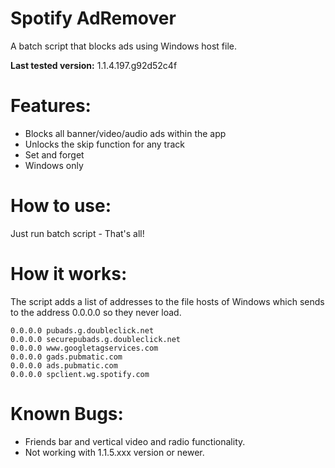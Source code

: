 # Spotify AdRemover
A batch script that blocks ads using Windows host file.

**Last tested version:** 1.1.4.197.g92d52c4f

# Features:
* Blocks all banner/video/audio ads within the app
* Unlocks the skip function for any track
* Set and forget
* Windows only

# How to use:
Just run batch script - That's all!

# How it works:
The script adds a list of addresses to the file hosts of Windows which sends to the address 0.0.0.0 so they never load.

    0.0.0.0 pubads.g.doubleclick.net
    0.0.0.0 securepubads.g.doubleclick.net
    0.0.0.0 www.googletagservices.com
    0.0.0.0 gads.pubmatic.com
    0.0.0.0 ads.pubmatic.com
    0.0.0.0 spclient.wg.spotify.com

# Known Bugs:
* Friends bar and vertical video and radio functionality.
* Not working with 1.1.5.xxx version or newer.



